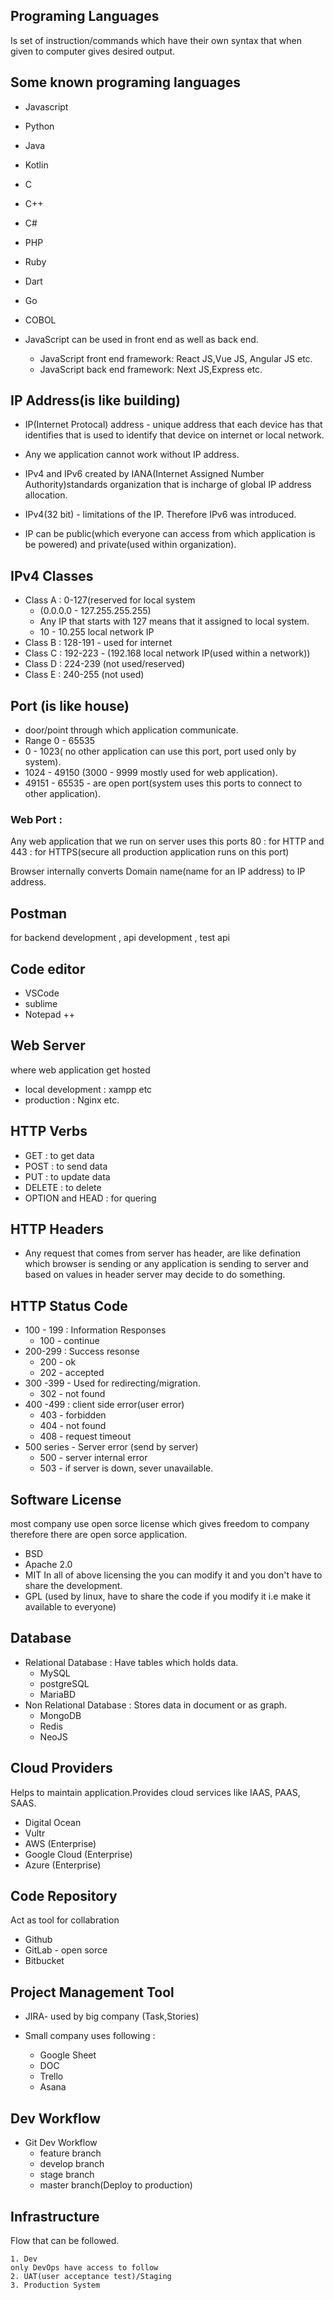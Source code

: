 ## Programing Languages
Is set of instruction/commands which have their own syntax that when given to computer gives desired output.

## Some known programing languages
* Javascript
* Python 
* Java
* Kotlin
* C
* C++
* C#
* PHP
* Ruby
* Dart
* Go 
* COBOL

* JavaScript can be used in front end as well as back end.
    * JavaScript front end framework: React JS,Vue JS, Angular JS etc.
    * JavaScript back end framework: Next JS,Express etc.

## IP Address(is like building)

* IP(Internet Protocal) address - unique address that each device has that identifies that is used to identify that device on internet or local network.
* Any we application cannot work without IP address.

* IPv4 and IPv6 created by IANA(Internet Assigned Number Authority)standards organization that is incharge of  global IP address allocation.

* IPv4(32 bit) - limitations of the IP.
Therefore IPv6 was introduced.

* IP can be public(which everyone can access from which application is be powered) and private(used within organization).

## IPv4 Classes

* Class A : 0-127(reserved for local system
  * (0.0.0.0 - 127.255.255.255)
  * Any IP that starts with 127 means that it assigned to local system.
  * 10 - 10.255 local network IP 
* Class B : 128-191 - used for internet
* Class C : 192-223 - (192.168 local network IP(used within a network))
* Class D : 224-239 (not used/reserved)
* Class E : 240-255 (not used)


## Port (is like house)

 * door/point through which application communicate.
 * Range 0 - 65535
 * 0 - 1023( no other application can use this port, port used only by system).
 * 1024 - 49150 (3000 - 9999 mostly used for web application).
 * 49151 - 65535 - are open port(system uses this ports to connect to other application).
 
### Web Port :

Any web application that we run on server uses this ports 80 : for HTTP  and 443 : for HTTPS(secure all production application runs on this port)

Browser internally converts Domain name(name for an IP address) to IP address.

## Postman
for backend development , api development , test api

## Code editor
 * VSCode
 * sublime
 * Notepad ++

## Web Server
where web application get hosted
* local development : xampp etc
* production : Nginx etc.

## HTTP Verbs

* GET : to get data
* POST : to send data 
* PUT : to update data
* DELETE : to delete 
* OPTION and HEAD : for quering  

## HTTP Headers

* Any request that comes from server has header, are like defination which browser is sending or any application is sending to server and based on values in header server may decide to do something.

## HTTP Status Code

* 100 - 199 : Information Responses
   * 100 - continue
* 200-299 : Success resonse
  * 200 - ok
  * 202 - accepted
* 300 -399 - Used for redirecting/migration.
   * 302 - not found
* 400 -499 : client side error(user error)
   * 403 - forbidden
   * 404 - not found 
   * 408 - request timeout
* 500 series - Server error (send by server)
   * 500 - server internal error
   * 503 - if server is down, sever unavailable.


## Software License
most company use open sorce license which gives freedom to company therefore there are open sorce application.
* BSD
* Apache 2.0 
* MIT 
In all of above licensing the you can modify it and you don't have to share the development.
* GPL (used by linux, have to share the code if you modify it i.e make it available to everyone)



## Database
* Relational Database : Have tables which holds data. 
   * MySQL
   * postgreSQL
   * MariaBD
* Non Relational Database : Stores data in document or as graph.
   * MongoDB
   * Redis
   * NeoJS

## Cloud Providers

Helps to maintain application.Provides cloud services like IAAS, PAAS, SAAS.

* Digital Ocean
* Vultr
* AWS (Enterprise)
* Google Cloud (Enterprise)
* Azure (Enterprise)



## Code Repository

Act as tool for collabration 
* Github
* GitLab - open sorce
* Bitbucket

## Project Management Tool
* JIRA- used by big company (Task,Stories)

* Small company uses following :
  * Google Sheet
  * DOC
  * Trello
  * Asana

## Dev Workflow
* Git Dev Workflow
   * feature branch
   * develop branch
   * stage branch
   * master branch(Deploy to production)


## Infrastructure
  Flow that can be followed.

    1. Dev
    only DevOps have access to follow
    2. UAT(user acceptance test)/Staging
    3. Production System
